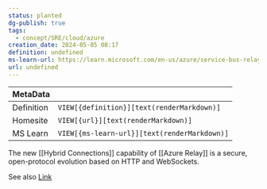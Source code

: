 ```yaml
---
status: planted
dg-publish: true
tags:
  - concept/SRE/cloud/azure
creation_date: 2024-05-05 08:17
definition: undefined
ms-learn-url: https://learn.microsoft.com/en-us/azure/service-bus-relay/relay-hybrid-connections-protocol/
url: undefined
---
```


| MetaData   |                                              |
| ---------- | -------------------------------------------- |
| Definition | `VIEW[{definition}][text(renderMarkdown)]`   |
| Homesite   | `VIEW[{url}][text(renderMarkdown)]`          |
| MS Learn   | `VIEW[{ms-learn-url}][text(renderMarkdown)]` |
The new [[Hybrid Connections]] capability of [[Azure Relay]] is a secure, open-protocol evolution based on HTTP and WebSockets.

See also [Link](https://learn.microsoft.com/en-us/azure/azure-relay/relay-hybrid-connections-protocol)
